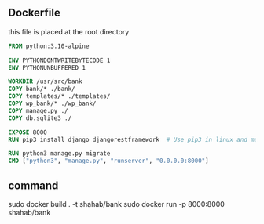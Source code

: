 ## Dockerfile

this file is placed at the root directory

<div>

```Dockerfile
FROM python:3.10-alpine

ENV PYTHONDONTWRITEBYTECODE 1
ENV PYTHONUNBUFFERED 1

WORKDIR /usr/src/bank
COPY bank/* ./bank/
COPY templates/* ./templates/
COPY wp_bank/* ./wp_bank/
COPY manage.py ./
COPY db.sqlite3 ./

EXPOSE 8000
RUN pip3 install django djangorestframework  # Use pip3 in linux and macOS

RUN python3 manage.py migrate
CMD ["python3", "manage.py", "runserver", "0.0.0.0:8000"]
```

</div>

## command

sudo docker build . -t shahab/bank
sudo docker run -p 8000:8000 shahab/bank